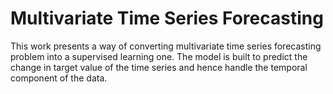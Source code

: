 # Multivariate Time Series Forecasting
This work presents a way of converting multivariate time series forecasting problem into a supervised learning one. The model is built to predict the change in target value of the time series and hence handle the temporal component of the data.
